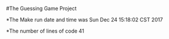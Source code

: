 #The Guessing Game Project

*The Make run date and time was  Sun Dec 24 15:18:02 CST 2017

*The number of lines of code 41


